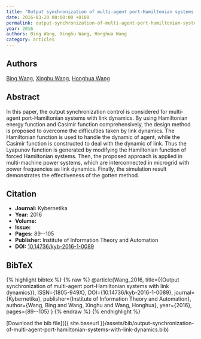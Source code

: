 ```yaml
---
title: "Output synchronization of multi-agent port-Hamiltonian systems with link dynamics"
date: 2016-03-20 00:00:00 +0100
permalink: output-synchronization-of-multi-agent-port-hamiltonian-systems-with-link-dynamics
year: 2016
authors: Bing Wang, Xinghu Wang, Honghua Wang
category: articles
---
```

 
## Authors
[Bing Wang](authors/bing-wang), [Xinghu Wang](authors/xinghu-wang), [Honghua Wang](authors/honghua-wang)
 
## Abstract
In this paper, the output synchronization control is considered for multi-agent port-Hamiltonian systems with link dynamics. By using Hamiltonian energy function and Casimir function comprehensively, the design method is proposed to overcome the difficulties taken by link dynamics. The Hamiltonian function is used to handle the dynamic of agent, while the Casimir function is constructed to deal with the dynamic of link. Thus the Lyapunov function is generated by modifying the Hamiltonian function of forced Hamiltonian systems. Then, the proposed approach is applied in multi-machine power systems, which are interconnected in microgrid with power frequencies as link dynamics. Finally, the simulation result demonstrates the effectiveness of the gotten method.
 
## Citation
- **Journal:** Kybernetika
- **Year:** 2016
- **Volume:** 
- **Issue:** 
- **Pages:** 89--105
- **Publisher:** Institute of Information Theory and Automation
- **DOI:** [10.14736/kyb-2016-1-0089](https://doi.org/10.14736/kyb-2016-1-0089)
 
## BibTeX
{% highlight bibtex %}
{% raw %}
@article{Wang_2016,
  title={{Output synchronization of multi-agent port-Hamiltonian systems with link dynamics}},
  ISSN={1805-949X},
  DOI={10.14736/kyb-2016-1-0089},
  journal={Kybernetika},
  publisher={Institute of Information Theory and Automation},
  author={Wang, Bing and Wang, Xinghu and Wang, Honghua},
  year={2016},
  pages={89--105}
}
{% endraw %}
{% endhighlight %}
 
[Download the bib file]({{ site.baseurl }}/assets/bib/output-synchronization-of-multi-agent-port-hamiltonian-systems-with-link-dynamics.bib)
 
